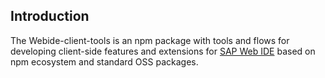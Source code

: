 ## Introduction

The Webide-client-tools is an npm package with tools and flows for
developing client-side features and extensions for [SAP Web IDE](https://developers.sap.com/topics/sap-webide.html#details)
based on npm ecosystem and standard OSS packages.
